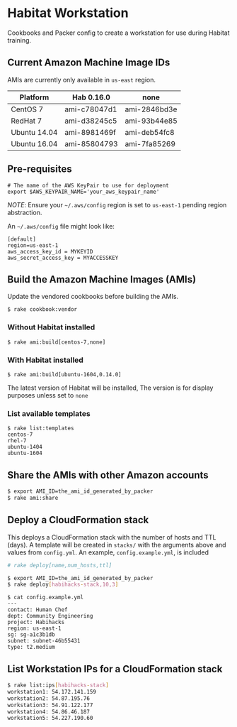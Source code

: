 # Habitat Workstation

Cookbooks and Packer config to create a workstation for use during Habitat
training.

## Current Amazon Machine Image IDs

AMIs are currently only available in `us-east` region.

Platform     | Hab 0.16.0   | none
----         | ------       | ----
CentOS 7     | ami-c78047d1 | ami-2846bd3e
RedHat 7     | ami-d38245c5 | ami-93b44e85
Ubuntu 14.04 | ami-8981469f | ami-deb54fc8
Ubuntu 16.04 | ami-85804793 | ami-7fa85269

## Pre-requisites

```
# The name of the AWS KeyPair to use for deployment
export $AWS_KEYPAIR_NAME='your_aws_keypair_name'
```

*NOTE*: Ensure your `~/.aws/config` region is set to `us-east-1` pending region
abstraction.

An `~/.aws/config` file might look like:

```
[default]
region=us-east-1
aws_access_key_id = MYKEYID
aws_secret_access_key = MYACCESSKEY
```

## Build the Amazon Machine Images (AMIs)

Update the vendored cookbooks before building the AMIs.

`$ rake cookbook:vendor`

### Without Habitat installed

`$ rake ami:build[centos-7,none]`

### With Habitat installed

`$ rake ami:build[ubuntu-1604,0.14.0]`

The latest version of Habitat will be installed,
The version is for display purposes unless set to `none`

### List available templates

```
$ rake list:templates
centos-7
rhel-7
ubuntu-1404
ubuntu-1604
```

## Share the AMIs with other Amazon accounts

```bash
$ export AMI_ID=the_ami_id_generated_by_packer
$ rake ami:share
```

## Deploy a CloudFormation stack

This deploys a CloudFormation stack with the number of hosts and TTL (days).
A template will be created in `stacks/` with the arguments above and values from
`config.yml`.  An example, `config.example.yml`, is included

```bash
# rake deploy[name,num_hosts,ttl]

$ export AMI_ID=the_ami_id_generated_by_packer
$ rake deploy[habihacks-stack,10,3]
```

```
$ cat config.example.yml
---
contact: Human Chef
dept: Community Engineering
project: Habihacks
region: us-east-1
sg: sg-a1c3b1db
subnet: subnet-46b55431
type: t2.medium
```

## List Workstation IPs for a CloudFormation stack

```bash
$ rake list:ips[habihacks-stack]
workstation1: 54.172.141.159
workstation2: 54.87.195.76
workstation3: 54.91.122.177
workstation4: 54.86.46.187
workstation5: 54.227.190.60
```
